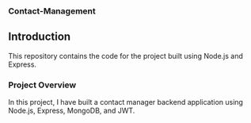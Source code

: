 ### Contact-Management

## Introduction
This repository contains the code for the project built using Node.js and Express.<br>

### Project Overview
In this project, I have built a contact manager backend application using Node.js, Express, MongoDB, and JWT. <br>
